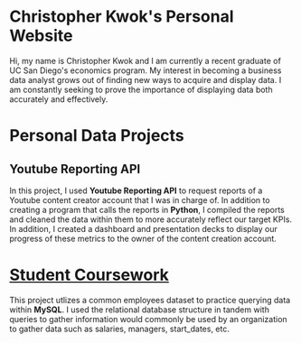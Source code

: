 # Christopher Kwok's Personal Website 

Hi, my name is Christopher Kwok and I am currently a recent graduate of UC San Diego's economics program. My interest in becoming a business data analyst grows out of finding new ways to acquire and display data. I am constantly seeking to prove the importance of displaying data both accurately and effectively.

# Personal Data Projects 

## Youtube Reporting API 

In this project, I used **Youtube Reporting API** to request reports of a Youtube content creator account that I was in charge of. In addition to creating a program that calls the reports in **Python**, I compiled the reports and cleaned the data within them to more accurately reflect our target KPIs. In addition, I created a dashboard and presentation decks to display our progress of these metrics to the owner of the content creation account. 

# [Student Coursework](https://github.com/christopherkwok/SQL_coursework) 

This project utlizes a common employees dataset to practice querying data within **MySQL**. I used the relational database structure in tandem with queries to gather information would commonly be used by an organization to gather data such as salaries, managers, start_dates, etc.  
